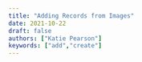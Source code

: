 ```yaml
---
title: "Adding Records from Images"
date: 2021-10-22
draft: false
authors: ["Katie Pearson"]
keywords: ["add","create"]
---
```

